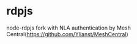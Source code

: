 # rdpjs
node-rdpjs fork with NLA authentication by Mesh Central(https://github.com/Ylianst/MeshCentral)
